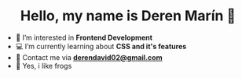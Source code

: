 <h1 align="center"> Hello, my name is Deren Marín 🐸 </h1>

- 🧐 I’m interested in **Frontend Development**
- 💻 I’m currently learning about **CSS and it's features**
- 📩 Contact me via **derendavid02@gmail.com**
- 🐸 Yes, i like frogs
<!---
MorbitDemon/MorbitDemon is a ✨ special ✨ repository because its `README.md` (this file) appears on your GitHub profile.
You can click the Preview link to take a look at your changes.
--->

